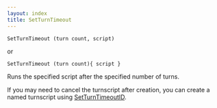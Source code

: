 ```yaml
---
layout: index
title: SetTurnTimeout
---
```


    SetTurnTimeout (turn count, script)

or

    SetTurnTimeout (turn count){ script }

Runs the specified script after the specified number of turns.

If you may need to cancel the turnscript after creation, you can create a named turnscript using [SetTurnTimeoutID](setturntimeoutid.html).
